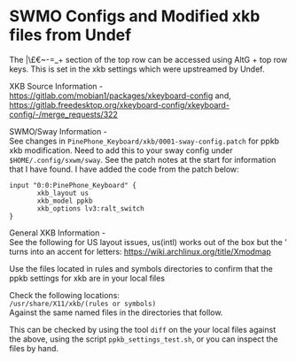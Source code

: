 # SWMO Configs and Modified xkb files from Undef

The |\£€~-=_+ section of the top row can be accessed using AltG + top row keys. This is set in the xkb settings which were upstreamed by Undef.

XKB Source Information -  
https://gitlab.com/mobian1/packages/xkeyboard-config and,  
https://gitlab.freedesktop.org/xkeyboard-config/xkeyboard-config/-/merge_requests/322

SWMO/Sway Information -  
See changes in `PinePhone_Keyboard/xkb/0001-sway-config.patch` for ppkb xkb modification. Need to add this to your sway config under `$HOME/.config/sxwm/sway`. See the patch notes at the start for information that I have found. I have added the code from the patch below:

```
input "0:0:PinePhone_Keyboard" {
       xkb_layout us
       xkb_model ppkb
       xkb_options lv3:ralt_switch
}
```

General XKB Information -  
See the following for US layout issues, us(intl) works out of the box but the ' turns into an accent for letters:
https://wiki.archlinux.org/title/Xmodmap

Use the files located in rules and symbols directories to confirm that the ppkb settings for xkb are in your local files

Check the following locations:  
`/usr/share/X11/xkb/(rules or symbols)`  
Against the same named files in the directories that follow.

This can be checked by using the tool `diff` on the your local files against the above, using the script `ppkb_settings_test.sh`, or you can inspect the files by hand.